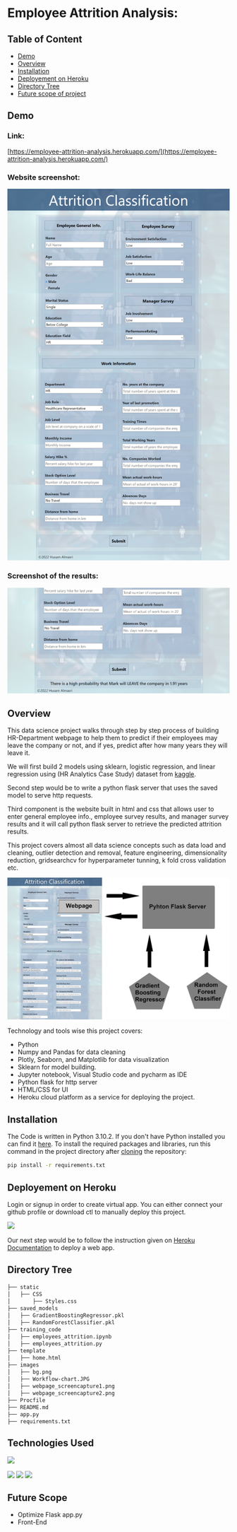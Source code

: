 # Employee Attrition Analysis: 

## Table of Content
  * [Demo](#demo)
  * [Overview](#overview)
  * [Installation](#installation)
  * [Deployement on Heroku](#deployement-on-heroku)
  * [Directory Tree](#directory-tree)
  * [Future scope of project](#future-scope)


## Demo
### Link: 
[https://employee-attrition-analysis.herokuapp.com/](https://employee-attrition-analysis.herokuapp.com/)

### Website screenshot:
[![](/images/webpage_screencapture1.png)](https://employee-attrition-analysis.herokuapp.com/)

### Screenshot of the results:
[![](/images/webpage_screencapture2.PNG)](https://employee-attrition-analysis.herokuapp.com/)

## Overview
This data science project walks through step by step process of building HR-Department webpage to help them to predict if their employees may leave the company or not, and if yes, predict after how many years they will leave it.

We will first build 2 models using sklearn, logistic regression, and linear regression using (HR Analytics Case Study) dataset from [kaggle](https://www.kaggle.com/vjchoudhary7/hr-analytics-case-study).

Second step would be to write a python flask server that uses the saved model to serve http requests.

Third component is the website built in html and css that allows user to enter general employee info., employee survey results, and manager survey results and it will call python flask server to retrieve the predicted attrition results.

This project covers almost all data science concepts such as data load and cleaning, outlier detection and removal, feature engineering, dimensionality reduction, gridsearchcv for hyperparameter tunning, k fold cross validation etc. 

[![](/images/Workflow-chart.JPG )](https://employee-attrition-analysis.herokuapp.com/)

Technology and tools wise this project covers:
- Python
- Numpy and Pandas for data cleaning
- Plotly, Seaborn, and Matplotlib for data visualization
- Sklearn for model building.
- Jupyter notebook, Visual Studio code and pycharm as IDE
- Python flask for http server
- HTML/CSS for UI
- Heroku cloud platform as a service for deploying the project.

## Installation
The Code is written in Python 3.10.2. If you don't have Python installed you can find it [here](https://www.python.org/downloads/). To install the required packages and libraries, run this command in the project directory after [cloning](https://www.howtogeek.com/451360/how-to-clone-a-github-repository/) the repository:
```bash
pip install -r requirements.txt
```

## Deployement on Heroku
Login or signup in order to create virtual app. You can either connect your github profile or download ctl to manually deploy this project.

[![](https://i.imgur.com/dKmlpqX.png)](https://heroku.com)

Our next step would be to follow the instruction given on [Heroku Documentation](https://devcenter.heroku.com/articles/getting-started-with-python) to deploy a web app.

## Directory Tree 
```
├── static 
│   ├── CSS
│   	├── Styles.css
├── saved_models 
│   ├── GradientBoostingRegressor.pkl
│   ├── RandomForestClassifier.pkl
├── training_code 
│   ├── employees_attrition.ipynb
│   ├── employees_attrition.py
├── template
│   ├── home.html
├── images
│   ├── bg.png
│   ├── Workflow-chart.JPG
│   ├── webpage_screencapture1.png
│   ├── webpage_screencapture2.png
├── Procfile
├── README.md
├── app.py
├── requirements.txt
```

## Technologies Used

![](https://forthebadge.com/images/badges/made-with-python.svg)

[<img target="_blank" src="https://flask.palletsprojects.com/en/1.1.x/_images/flask-logo.png" width=170>](https://flask.palletsprojects.com/en/1.1.x/) [<img target="_blank" src="https://number1.co.za/wp-content/uploads/2017/10/gunicorn_logo-300x85.png" width=280>](https://gunicorn.org) [<img target="_blank" src="https://scikit-learn.org/stable/_static/scikit-learn-logo-small.png" width=200>](https://scikit-learn.org/stable/) 

## Future Scope

* Optimize Flask app.py
* Front-End 